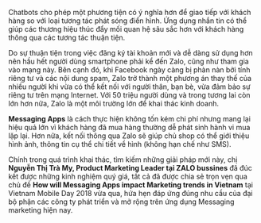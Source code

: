 Chatbots cho phép một phương tiện có ý nghĩa hơn để giao tiếp với khách hàng so với loại tương tác phát sóng điển hình. Ứng dụng nhắn tin có thể giúp các thương hiệu thúc đẩy mối quan hệ sâu sắc hơn với khách hàng thông qua các tương tác thuận tiện.

Do sự thuận tiện trong việc đăng ký tài khoản mới và dễ dàng sử dụng hơn nên hầu hết người dùng smartphone phải kể đến Zalo, cũng như tham gia vào mạng này. Bên cạnh đó, khi Facebook ngày càng bị phàn nàn bởi tính riêng tư và các nội dung spam, Zalo trở thành một phương án thay thế của nhiều người khi vừa có thể kết nối với người thân, bạn bè, vừa đảm bảo sự riêng tư trên mạng Internet. Với 50 triệu người dùng và trong tương lai còn lớn hơn nữa, Zalo là một môi trường lớn để khai thác kinh doanh.

**Messaging Apps** là cách thực hiện không tốn kém chi phí nhưng mang lại hiệu quả lớn vì khách hàng đã mua hàng thường dễ phát sinh hành vi mua lặp lại. Hơn nữa, kết nối thông qua Zalo sẽ giúp chủ shop có thể giới thiệu hình ảnh, thông tin cụ thể chi tiết về hình (không hạn chế như SMS).

Chính trong quá trình khai thác, tìm kiếm những giải pháp mới này, chị **Nguyễn Thị Trà My, Product Marketing Leader tại ZALO bussines** đã đúc kết được những kinh nghiệm quý giá, tất cả đã được chia sẻ trọn vẹn qua chủ đề **How will Messaging Apps impact Marketing trends in Vietnam** tại Vietnam Mobile Day 2018 vừa qua, hứa hẹn đáp ứng đúng nhu cầu của đại bộ phận các công ty phát triển và mở rộng trên ứng dụng Messaging marketing hiện nay.